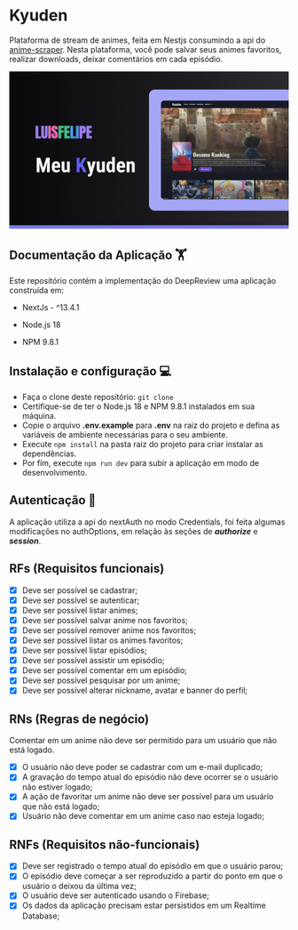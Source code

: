 # Kyuden
Plataforma de stream de animes, feita em Nestjs consumindo a api do [anime-scraper](https://github.com/Luis-Felipe-N/anime-scraper). Nesta plataforma, você pode salvar seus animes favoritos, realizar downloads, deixar comentários em cada episódio.

![alt text](public/cover.png)

## Documentação da Aplicação :weight_lifting:
Este repositório contém a implementação do DeepReview uma aplicação construída em:

- NextJs - ^13.4.1

- Node.js 18
- NPM 9.8.1

## Instalação e configuração :computer:
- Faça o clone deste repositório: `git clone`
- Certifique-se de ter o Node.js 18 e NPM 9.8.1 instalados em sua máquina.
- Copie o arquivo **.env.example** para **.env** na raiz do projeto e defina as variáveis de ambiente necessárias para o seu ambiente.
- Execute `npm install` na pasta raiz do projeto para criar instalar as dependências.
- Por fim, execute `npm run dev` para subir a aplicação em modo de desenvolvimento.

## Autenticação :closed_lock_with_key:
A aplicação utiliza a api do nextAuth no modo Credentials, foi feita algumas modificações no authOptions, em relação às seções de ***authorize*** e ***session***.

## RFs (Requisitos funcionais)

- [x] Deve ser possível se cadastrar;
- [x] Deve ser possível se autenticar;
- [x] Deve ser possível listar animes;
- [x] Deve ser possível salvar anime nos favoritos;
- [x] Deve ser possível remover anime nos favoritos;
- [x] Deve ser possível listar os animes favoritos;
- [x] Deve ser possível listar episódios;
- [x] Deve ser possível assistir um episódio;
- [x] Deve ser possível comentar em um episódio;
- [x] Deve ser possível pesquisar por um anime;
- [x] Deve ser possível alterar nickname, avatar e banner do perfil;

## RNs (Regras de negócio)

 
 
 Comentar em um anime não deve ser permitido para um usuário que não está logado.
- [x] O usuário não deve poder se cadastrar com um e-mail duplicado;
- [x] A gravação do tempo atual do episódio não deve ocorrer se o usuário não estiver logado;
- [x] A ação de favoritar um anime não deve ser possível para um usuário que não está logado;
- [x] Usuário não deve comentar em um anime caso nao esteja logado;

## RNFs (Requisitos não-funcionais)
- [x] Deve ser registrado o tempo atual do episódio em que o usuário parou;
- [x] O episódio deve começar a ser reproduzido a partir do ponto em que o usuário o deixou da última vez;
- [x] O usuário deve ser autenticado usando o Firebase;
- [x] Os dados da aplicação precisam estar persistidos em um Realtime Database;